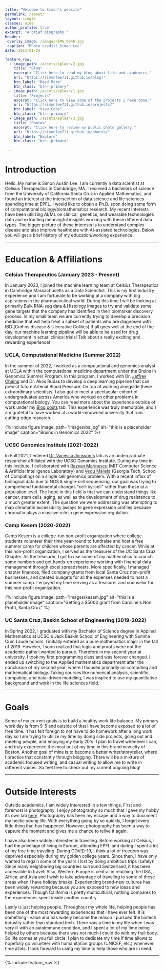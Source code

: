 ```yaml
---
title: "Welcome to Simon's website"
permalink: /about/
layout: single
classes: wide
author_profile: true
excerpt: "A brief biography."
header:
 overlay_image: /images/IMG_9046.jpg
 caption: "Photo credit: Simon Lee"
date: 2023-01-24

feature_row:
  - image_path: /assets/splash/2.jpg
    title: "Blog"
    excerpt: "Click here to read my blog about life and academics."
    url: "https://simonlee711.github.io/blog/"
    btn_label: "Read More"
    btn_class: "btn--primary"
  - image_path: /assets/splash/1.jpg
    title: "Projects"
    excerpt: "Click here to view some of the projects I have done."
    url: "https://simonlee711.github.io/projects/"
    btn_label: "View Code"
    btn_class: "btn--primary"
  - image_path: /assets/splash/3.jpg
    title: "Photos"
    excerpt: "Click here to review my public photo gallery."
    url: "https://simonlee711.github.io/photos/"
    btn_label: "Explore"
    btn_class: "btn--primary"
  
---
```


# Introduction
 
Hello. My name is Simon Austin Lee. I am currently a data scientist at Celisus Therapeutics in Cambridge, MA. 
I recieved a bachelors of science from the University of California Santa Cruz in Applied Mathematics, and found an interest at the intersection of data science and life sciences spending time at EPFL. 
I would like to obtain a Ph.D. soon doing some form of computational biology/biomathematics research. 
My recent interests have been utilizing AI/ML on clinical, genetics, and wearable technologies data and extracting meaningful insights working with these different data types. 
The bigger picture of these interests is to understand complex disease and also improve healthcare with AI-assisted technologies.
Below you will get a brief history of my education/working experience.
 
---
 
# Education & Affiliations

### Celsius Therapeutics (January 2023 - Present)

In January 2023, I joined the machine learning team at Celsius Therapeutics in Cambridge Massachusetts as a Data Scienctist. 
This is my first industry experience and I am fortunate to be working at a company with big aspirations in the pharmaceutical world. 
During this time I will be looking at primarily Bulk RNA-seq data & Histology images to try and validate some gene targets that the company has identified in their biomarker discovery process. 
In my small team we are currently trying to develop a precision medicine that will help treat a subset of patients who are diagnosed with IBD (Crohns disease & Ulcerative Colities)
If all goes well at the end of the day, our machine learning pipeline will be able to be used for drug development in actual clinical trials! 
Talk about a really exciting and rewarding experience! 
 
### UCLA, Computational Medicine (Summer 2022)
 
In the summer of 2022, I worked as a computational and genomics analyst at UCLA within the computational medicine department under the Bruins in Genomics Summer Program. In this program, I worked with Dr. [Jeffrey Chaing](https://compmed.ucla.edu/member/chiang-phd) and Dr. Ákos Rudas to develop a deep learning pipeline that can predict future Arterial Blood Pressure. On top of working alongside these extraordinary scientists, I also got to meet a spectacular cohort of undergraduates across America who worked on other problems in computational biology. You can read more about the experience outside of work under my [Blog posts](https://simonlee711.github.io/blog/) tab. This experience was truly memorable, and I am grateful to have worked at a world-renowned university that runs cutting-edge research.
 
{% include figure image_path="images/bs.jpg" alt="this is a placeholder image" caption="Bruins in Genomics 2022" %}
 
### UCSC Genomics Institute (2021-2022)
 
In Fall 2021, I entered [Dr. Vanessa Jonsson's](https://jonssonlab.com/) lab as an undergraduate researcher affiliated with the UCSC Genomics Institute. During my time in this institute, I collaborated with [Razvan Marinescu](http://www.mit.edu/~razvan/) (MIT Computer Science & Artificial Intelligence Laboratory) and [Vedu Mallela](https://people.csail.mit.edu/vmallela/) (Georgia Tech, School of Computing) on a single cell genomics problem. With a recent influx of biological data due to NGS & single-cell sequencing, our goal was trying to comprehend fundamental changes "cell-by-cell" rather than those at a population level. The hope in this field is that we can understand things like cancer, stem cells, aging, as well as the development of drug resistance to a much greater extent. The question we were addressing was attempting to map chromatin accessibility assays to gene expression profiles because chromatin plays a massive role in gene expression regulation.
 
### Camp Kesem (2020-2022)

Camp Kesem is a college-run non-profit organization where college students volunteer their time year-round to fundraise and host a free summer camp for children whose parents are affected by cancer. While at this non-profit organization, I served as the treasurer of the UC Santa Cruz Chapter. As the treasurer, I got to use some of my mathematics to crunch some numbers and get hands-on experience working with financial data management through excel spreadsheets. More specifically, I managed chapter finances, filed company grants from local Santa Cruz non-profit businesses, and created budgets for all the expenses needed to host a summer camp. I enjoyed my time serving as a treasurer and counselor for this non-profit organization.

{% include figure image_path="images/kesem.jpg" alt="this is a placeholder image" caption="Getting a $5000 grant from Caroline's Non Profit, Santa Cruz" %}

 
### UC Santa Cruz, Baskin School of Engineering (2019-2022)
 
In Spring 2022, I graduated with my Bachelor of Science degree in Applied Mathematics at UCSC's Jack Baskin School of Engineering with Summa Cum Laude honors. 
  I initially entered as a pure mathematics major in the fall of 2019. However, I soon realized that logic and proofs were not the academic paths I wanted to pursue. 
  Therefore in my second year at university, I took my first programming class and was forever changed. 
  I ended up switching to the Applied mathematics department after the conclusion of my second year, where I focused primarily on computing and mathematical biology. 
  Taking courses like numerical analysis, scientific computing, and data-driven modeling, I was inspired to use my quantitative background and work in the life sciences field.
 
<!---{% include figure image_path="images/AM.jpg" alt="this is a placeholder image" caption="Applied Mathematics Pi Party" %}-->
 
 
---
 
# Goals
 
 Some of my current goals is to build a healthy work life balance. My primary work day is from 9-5 and outside of that I have become exposed to a lot of free time.
 It has felt foreign to not have to do homework after a long work day so I am trying to utilize my time by doing side projects, going out and meeting people, and enjoying my early 20's. 
 I plan to travel whenever I can, and truly experience the most out of my time in this brand new city of Boston. 
 Another goal of mine is to become a better writer/storyteller, where I practice that constantly through blogging. 
 There will be a mixture of academic focused writing, and casual writing to allow me to write in different voices. 
 So feel free to check out my current ongoing blog! 
 
---
 
# Outside Interests
 
Outside academics, I am widely interested in a few things. First and foremost is photography. I enjoy photography so much that I gave my hobby its own tab [here](https://simonlee711.github.io/photos/). Photography has been my escape and a way to document my hectic young life. With everything going by so quickly, I forget every little thing that has happened. However, photography has been a way to capture the moment and gives me a chance to relive it again.
 
I have also been widely interested in traveling. Before working at Celsius, I had the privelage of living in Europe, attending EPFL and during I spent a lot of my free time traveling.
During COVID-19, I think a lot of freedom was deprived especially during my golden college years. 
Since then, I have only wanted to regain some of the years I lost by doing ambitious trips (safely)! 
Since many neighboring big countries surround Switzerland, it has been accessible to travel. 
Also, Western Europe is central in reaching the USA, Africa, and Asia and I wish to take advantage of traveling to some of these areas when I have holiday breaks. 
Experiencing brand-new cultures has been widely rewarding because you are exposed to new ideas and experiences. 
Though California is pretty multicultural, nothing compares to the experiences spent inside another country. 

Lastly is just helping people. 
Throughout my whole life, helping people has been one of the most rewarding experiences that I have ever felt. 
It is something I value and has widely become the reason I pursued the biotech industry rather than standard tech. 
There was a time in my life when I was very ill with an autoimmune condition, and I spent a lot of my time being helped by others because there was not much I could do with my frail body. 
So life comes at you full circle. 
I plan to dedicate my time if time allows to hopefully go volunteer with humanitarian groups (UNICEF, etc.) whenever time allots. 
I look forward to using my time to help those who are in need. 

---

{% include feature_row %}
 

 
 
 

